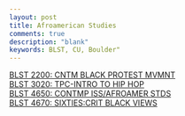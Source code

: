 ```yaml
---
layout: post
title: Afroamerican Studies
comments: true
description: "blank"
keywords: BLST, CU, Boulder"
---
```

<body>
	<div><a href="../pages/BLST-2200">BLST 2200: CNTM BLACK PROTEST MVMNT</a></div>
	<div><a href="../pages/BLST-3020">BLST 3020: TPC-INTRO TO HIP HOP</a></div>
	<div><a href="../pages/BLST-4650">BLST 4650: CONTMP ISS/AFROAMER STDS</a></div>
	<div><a href="../pages/BLST-4670">BLST 4670: SIXTIES:CRIT BLACK VIEWS</a></div>
</body>